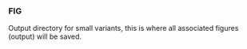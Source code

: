### FIG
Output directory for small variants, this is where all associated figures (output) will be saved.